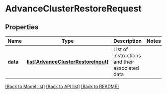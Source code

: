 # AdvanceClusterRestoreRequest

## Properties
Name | Type | Description | Notes
------------ | ------------- | ------------- | -------------
**data** | [**list[AdvanceClusterRestoreInput]**](AdvanceClusterRestoreInput.md) | List of instructions and their associated data | 

[[Back to Model list]](../README.md#documentation-for-models) [[Back to API list]](../README.md#documentation-for-api-endpoints) [[Back to README]](../README.md)

